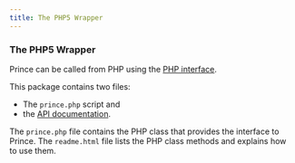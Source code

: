 ```yaml
---
title: The PHP5 Wrapper
---
```


### The PHP5 Wrapper

Prince can be called from PHP using the [PHP interface](wrappers.md#wrapper-php5).

This package contains two files:

-   The `prince.php` script and
-   the [API documentation](wrappers/php5/readme.html).

The `prince.php` file contains the PHP class that provides the interface to Prince. The `readme.html` file lists the PHP class methods and explains how to use them.

